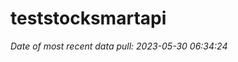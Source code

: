 
<!-- README.md is generated from README.Rmd. Please edit that file -->

# teststocksmartapi

*Date of most recent data pull: 2023-05-30 06:34:24*
